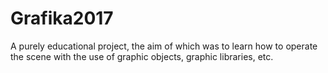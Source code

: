 # Grafika2017

A purely educational project, the aim of which was to learn how to operate the scene with the use of graphic objects, graphic libraries, etc.

